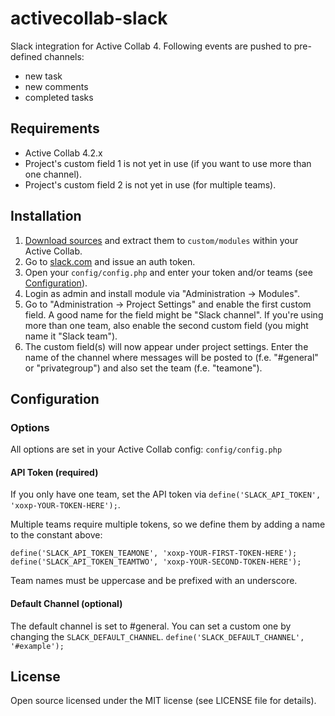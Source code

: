 # activecollab-slack

Slack integration for Active Collab 4. Following events are pushed to pre-defined channels:

- new task
- new comments
- completed tasks


## Requirements

- Active Collab 4.2.x
- Project's custom field 1 is not yet in use (if you want to use more than one channel).
- Project's custom field 2 is not yet in use (for multiple teams).


## Installation

1. [Download sources](https://github.com/bartram/activecollab-slack/archive/master.zip) and extract them to `custom/modules` within your Active Collab.
2. Go to [slack.com](https://api.slack.com/web) and issue an auth token.
3. Open your `config/config.php` and enter your token and/or teams (see [Configuration](#configuration)). 
4. Login as admin and install module via "Administration → Modules".
5. Go to "Administration → Project Settings" and enable the first custom field. A good name for the field might be "Slack channel". If you're using more than one team, also enable the second custom field (you might name it "Slack team").
6. The custom field(s) will now appear under project settings. Enter the name of the channel where messages will be posted to (f.e. "#general" or "privategroup") and also set the team (f.e. "teamone").


## Configuration

### Options

All options are set in your Active Collab config: `config/config.php`

#### API Token (required)

If you only have one team, set the API token via `define('SLACK_API_TOKEN', 'xoxp-YOUR-TOKEN-HERE');`.

Multiple teams require multiple tokens, so we define them by adding a name to the constant above:

    define('SLACK_API_TOKEN_TEAMONE', 'xoxp-YOUR-FIRST-TOKEN-HERE');
    define('SLACK_API_TOKEN_TEAMTWO', 'xoxp-YOUR-SECOND-TOKEN-HERE');

Team names must be uppercase and be prefixed with an underscore.

#### Default Channel (optional)

The default channel is set to #general. You can set a custom one by changing the `SLACK_DEFAULT_CHANNEL`.
`define('SLACK_DEFAULT_CHANNEL', '#example');`


## License

Open source licensed under the MIT license (see LICENSE file for details).